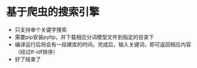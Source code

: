 # 基于爬虫的搜索引擎

* 只支持单个关键字搜索
* 需要pip安装pyltp，并下载相应分词模型文件到指定的目录下
* 编译运行后将会有一段建库的时间。完成后，输入关键词，即可返回相应内容（经过tf-idf排序）
* 好了结束了
